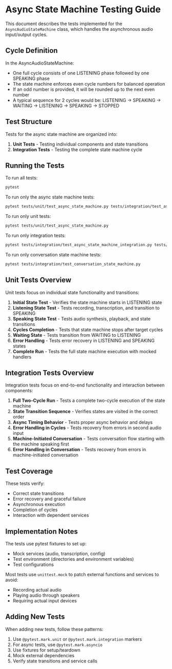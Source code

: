 # Async State Machine Testing Guide

This document describes the tests implemented for the `AsyncAudioStateMachine` class, which handles the asynchronous audio input/output cycles.

## Cycle Definition

In the AsyncAudioStateMachine:
- One full cycle consists of one LISTENING phase followed by one SPEAKING phase
- The state machine enforces even cycle numbers for balanced operation
- If an odd number is provided, it will be rounded up to the next even number
- A typical sequence for 2 cycles would be: LISTENING → SPEAKING → WAITING → LISTENING → SPEAKING → STOPPED

## Test Structure

Tests for the async state machine are organized into:

1. **Unit Tests** - Testing individual components and state transitions
2. **Integration Tests** - Testing the complete state machine cycle

## Running the Tests

To run all tests:

```bash
pytest
```

To run only the async state machine tests:

```bash
pytest tests/unit/test_async_state_machine.py tests/integration/test_async_state_machine_integration.py tests/integration/test_conversation_state_machine.py
```

To run only unit tests:

```bash
pytest tests/unit/test_async_state_machine.py
```

To run only integration tests:

```bash
pytest tests/integration/test_async_state_machine_integration.py tests/integration/test_conversation_state_machine.py
```

To run only conversation state machine tests:

```bash
pytest tests/integration/test_conversation_state_machine.py
```

## Unit Tests Overview

Unit tests focus on individual state functionality and transitions:

1. **Initial State Test** - Verifies the state machine starts in LISTENING state
2. **Listening State Test** - Tests recording, transcription, and transition to SPEAKING
3. **Speaking State Test** - Tests audio synthesis, playback, and state transitions
4. **Cycles Completion** - Tests that state machine stops after target cycles
5. **Waiting State** - Tests transition from WAITING to LISTENING
6. **Error Handling** - Tests error recovery in LISTENING and SPEAKING states
7. **Complete Run** - Tests the full state machine execution with mocked handlers

## Integration Tests Overview

Integration tests focus on end-to-end functionality and interaction between components:

1. **Full Two-Cycle Run** - Tests a complete two-cycle execution of the state machine
2. **State Transition Sequence** - Verifies states are visited in the correct order
3. **Async Timing Behavior** - Tests proper async behavior and delays
4. **Error Handling in Cycles** - Tests recovery from errors in second audio input
5. **Machine-Initiated Conversation** - Tests conversation flow starting with the machine speaking first
6. **Error Handling in Conversation** - Tests recovery from errors in machine-initiated conversation

## Test Coverage

These tests verify:

- Correct state transitions
- Error recovery and graceful failure
- Asynchronous execution
- Completion of cycles
- Interaction with dependent services

## Implementation Notes

The tests use pytest fixtures to set up:

- Mock services (audio, transcription, config)
- Test environment (directories and environment variables)
- Test configurations

Most tests use `unittest.mock` to patch external functions and services to avoid:
- Recording actual audio
- Playing audio through speakers
- Requiring actual input devices

## Adding New Tests

When adding new tests, follow these patterns:

1. Use `@pytest.mark.unit` or `@pytest.mark.integration` markers
2. For async tests, use `@pytest.mark.asyncio`
3. Use fixtures for setup/teardown
4. Mock external dependencies
5. Verify state transitions and service calls
